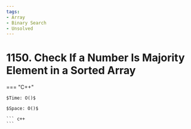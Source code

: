 ```yaml
---
tags:
- Array
- Binary Search
- Unsolved
---
```



# 1150. Check If a Number Is Majority Element in a Sorted Array

=== "C++"

    $Time: O()$

    $Space: O()$

    ``` c++
    ```
